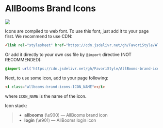 # AllBooms Brand Icons
[![](https://data.jsdelivr.com/v1/package/gh/FavoriStyle/AllBooms-brand-icons/badge)](https://www.jsdelivr.com/package/gh/FavoriStyle/AllBooms-brand-icons)

Icons are compiled to web font. To use this font, just add it to your page first. We recommend to use CDN:
```html
<link rel="stylesheet" href="https://cdn.jsdelivr.net/gh/FavoriStyle/AllBooms-brand-icons@3/dist/allbooms-brand-icons.css"/>
```
Or add it directly to your own css file by `@import` directive (NOT RECOMMENDED):
```css
@import url('https://cdn.jsdelivr.net/gh/FavoriStyle/AllBooms-brand-icons@3/dist/allbooms-brand-icons.css');
```
Next, to use some icon, add to your page following:
```html
<i class="allbooms-brand-icons-ICON_NAME"></i>
```
where `ICON_NAME` is the name of the icon.

Icon stack:
> * **allbooms** (\e900) — AllBooms brand icon
> * **login** (\e901) — AllBooms login icon
